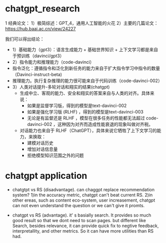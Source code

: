 # chatgpt_research


1 经典论文：
1）极简综述：GPT_4，通用人工智能的火花
2）主要的几篇论文：https://hub.baai.ac.cn/view/24227

我们可以得出结论：

* 1）基础能力（gpt3）：语言生成能力 + 基础世界知识 + 上下文学习都是来自于预训练（davinci/gpt3）
* 2）指令能力和推理能力（code-davinci）
* 指令泛化：遵循指令和泛化到新任务的能力来自于扩大指令学习中指令的数量（Davinci-instruct-beta)
* 推理能力。执行复杂推理的能力很可能来自于代码训练（code-davinci-002）
* 3）人类对话提升-多轮对话和翔实的结果(chatgpt)
    * 生成中立、客观的能力、安全和翔实的答案来自与人类的对齐。具体来说：
        * 如果是监督学习版，得到的模型是text-davinci-002
        * 如果是强化学习版 (RLHF) ，得到的模型是text-davinci-003
        * 无论是有监督还是 RLHF ，模型在很多任务的性能都无法超过 code-davinci-002 ，这种因为对齐而造成性能衰退的现象叫做对齐税。
    * 对话能力也来自于 RLHF（ChatGPT），具体来说它牺牲了上下文学习的能力，来换取：
        * 建模对话历史
        * 增加对话信息量
        * 拒绝模型知识范围之外的问题

# chatgpt application

* chatgtpt vs RS (disadvantage). can chaggpt replace recommendation system? 1)in the accuracy metric, chatgpt can't beat current RS. 2)in other ereas, such as content eco-system, user increasement, chatgpt can not even understand the question or we can't give it promts. 

* chatgpt vs RS (advantage). it' s basially search. It provides so much good result so that we dont need to scan pages. but different like Search, besides relevance, it can provide quick fix to negtive feedback, interpretallity, and other  metrics. So it can have more utilities than RS had.


